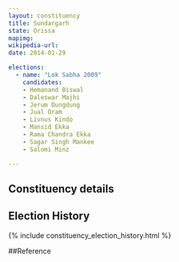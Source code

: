 ```yaml
---
layout: constituency
title: Sundargarh
state: Orissa
mapimg: 
wikipedia-url: 
date: 2014-01-29

elections: 
  - name: "Lok Sabha 2009"
    candidates: 
    - Hemanand Biswal 
    - Daleswar Majhi 
    - Jerum Dungdung 
    - Jual Oram 
    - Livnus Kindo 
    - Mansid Ekka 
    - Rama Chandra Ekka 
    - Sagar Singh Mankee 
    - Salomi Minz 

---
```

## Constituency details


## Election History
{% include constituency_election_history.html %}

##Reference
